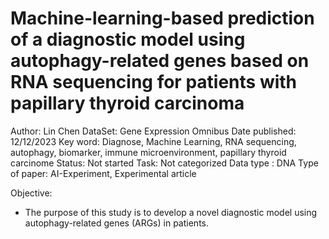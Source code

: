 # Machine-learning-based prediction of a diagnostic model using autophagy-related genes based on RNA sequencing for patients with papillary thyroid carcinoma

Author: Lin Chen 
DataSet: Gene Expression Omnibus
Date published: 12/12/2023
Key word: Diagnose, Machine Learning, RNA sequencing, autophagy, biomarker, immune microenvironment, papillary thyroid carcinome
Status: Not started
Task: Not categorized
Data type : DNA
Type of paper: AI-Experiment, Experimental article

Objective: 

- The purpose of this study is to develop a novel diagnostic model using autophagy-related genes (ARGs) in patients.